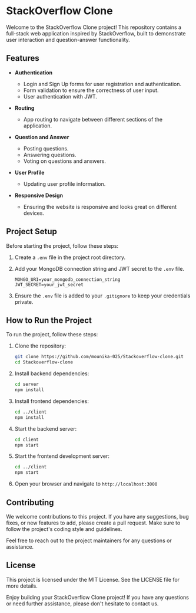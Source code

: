 # StackOverflow Clone

Welcome to the StackOverflow Clone project! This repository contains a full-stack web application inspired by StackOverflow, built to demonstrate user interaction and question-answer functionality.

## Features

- **Authentication**
  - Login and Sign Up forms for user registration and authentication.
  - Form validation to ensure the correctness of user input.
  - User authentication with JWT.

- **Routing**
  - App routing to navigate between different sections of the application.

- **Question and Answer**
  - Posting questions.
  - Answering questions.
  - Voting on questions and answers.

- **User Profile**
  - Updating user profile information.

- **Responsive Design**
  - Ensuring the website is responsive and looks great on different devices.

## Project Setup

Before starting the project, follow these steps:

1. Create a `.env` file in the project root directory.
2. Add your MongoDB connection string and JWT secret to the `.env` file.

    ```
    MONGO_URI=your_mongodb_connection_string
    JWT_SECRET=your_jwt_secret
    ```

3. Ensure the `.env` file is added to your `.gitignore` to keep your credentials private.

## How to Run the Project

To run the project, follow these steps:

1. Clone the repository:
    ```sh
    git clone https://github.com/mounika-025/Stackoverflow-clone.git
    cd Stackoverflow-clone
    ```

2. Install backend dependencies:
    ```sh
    cd server
    npm install
    ```

3. Install frontend dependencies:
    ```sh
    cd ../client
    npm install
    ```

4. Start the backend server:
    ```sh
    cd client
    npm start
    ```

5. Start the frontend development server:
    ```sh
    cd ../client
    npm start
    ```

6. Open your browser and navigate to `http://localhost:3000`

## Contributing

We welcome contributions to this project. If you have any suggestions, bug fixes, or new features to add, please create a pull request. Make sure to follow the project's coding style and guidelines.

Feel free to reach out to the project maintainers for any questions or assistance.

## License

This project is licensed under the MIT License. See the LICENSE file for more details.

Enjoy building your StackOverflow Clone project! If you have any questions or need further assistance, please don't hesitate to contact us.

